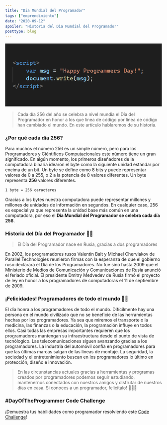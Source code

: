 ```yaml
---
title: "Dia Mundial del Programador"
tags: ["emprendimiento"]
date: "2020-09-12"
spoiler: "Historia del Dia Mundial del Programador"
posttype: blog
---
```


![Happy Programmers Day](../../assets/blog/happy-programmers-day.png)

> Cada día 256 del año se celebra a nivel mundia el Día del Programador en honor a los que línea de código por línea de código han cambiado el mundo. En este artículo hablaremos de su historia.

### ¿Por qué cada día 256?
Para muchos el número 256 es un simple número, pero para los Programadores y Ciéntificos Computacionales este número tiene un gran significado. En algún momento, los primeros diseñadores de la computadora binaria idearon el byte como la siguiente unidad estándar por encima de un bit. Un byte se define como 8 bits y puede representar valores de 0 a 255, o 2 a la potencia de 8 valores diferentes. Un byte representa **256** valores diferentes. 

```bash
1 byte = 256 caracteres
```

Gracias a los bytes nuestra computadora puede representar millones y millones de unidades de información en segundos. En cualquier caso, 256 es especial ya que representa la unidad base más común en una computadora, por eso el **Día Mundial del Programador se celebra cada día 256**.

### Historia del Día del Programador 👨‍💻
> El Día del Programador nace en Rusia, gracias a dos programadores

En 2002, los programadores rusos Valentin Balt y Michael Cherviakov de Parallel Technologies reunieron firmas con la esperanza de que el gobierno ruso declarara el Día de los Programadores. No fue sino hasta 2009 que el Ministerio de Medios de Comunicación y Comunicaciones de Rusia anunció el feriado oficial. El presidente Dmitry Medvedev de Rusia firmó el proyecto de ley en honor a los programadores de computadoras el 11 de septiembre de 2009.

### ¡Felicidades! Programadores de todo el mundo 🎉🎉
El día honra a los programadores de todo el mundo. Difícilmente hay una persona en el mundo civilizado que no se beneficie de las herramientas hechas por los programadores. Ya sea que miremos el transporte o la medicina, las finanzas o la educación, la programación influye en todos ellos. Casi todas las empresas importantes requieren que los programadores mantengan su infraestructura desde el punto de vista de tecnólogico. Las telecomunicaciones siguen avanzando gracias a los programadores. La industria del automóvil confía en programadores para que las últimas marcas salgan de las líneas de montaje. La seguridad, la sociedad y el entretenimiento buscan en los programadores lo último en protección, diseño e innovación.

> En las circunstancias actuales gracias a herramientas y programas creados por programadores podemos seguir estudiando, mantenernos conectados con nuestros amigos y disfrutar de nuestros días en casa. Si conoces a un programador, felicitalo! 🎉🎉🎉

### #DayOfTheProgrammer Code Challenge
¡Demuestra tus habilidades como programador resolviendo este [Code Challenge](https://www.hackerrank.com/challenges/day-of-the-programmer/problem)!